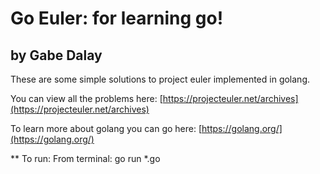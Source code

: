 Go Euler: for learning go!
===========================================================

by Gabe Dalay
----------------------

These are some simple solutions to project euler implemented in golang.

You can view all the problems here: [https://projecteuler.net/archives](https://projecteuler.net/archives)

To learn more about golang you can go here: [https://golang.org/](https://golang.org/)

** To run:
From terminal: go run *.go
